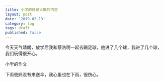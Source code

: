 ```yaml
---
title: 小学的日记大概的内容
layout: post
date: '2019-02-13'
category: log
tags: draft
published: false
---
```


今天天气晴朗，放学后我和蔡浩明一起去踢足球，他进了几个球，我进了几个球，我们玩得很开心。

小学的作文

下雨爸妈没有来送伞，我心里也在下雨，很伤心。

